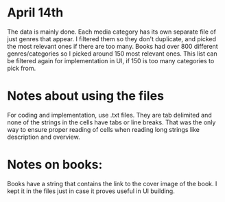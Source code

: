 # April 14th
The data is mainly done. Each media category has its own separate file of just genres that appear. I filtered them so they don't duplicate, and picked the most relevant ones if there are too many. Books had over 800 different genres/categories so I picked around 150 most relevant ones. This list can be filtered again for implementation in UI, if 150 is too many categories to pick from.
# Notes about using the files
For coding and implementation, use .txt files. They are tab delimited and none of the strings in the cells have tabs or line breaks. That was the only way to ensure proper reading of cells when reading long strings like description and overview.
# Notes on books:
Books have a string that contains the link to the cover image of the book. I kept it in the files just in case it proves useful in UI building.
